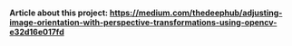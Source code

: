 #### Article about this project: https://medium.com/thedeephub/adjusting-image-orientation-with-perspective-transformations-using-opencv-e32d16e017fd
